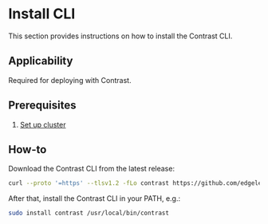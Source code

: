 # Install CLI

This section provides instructions on how to install the Contrast CLI.

## Applicability

Required for deploying with Contrast.

## Prerequisites

1. [Set up cluster](./cluster-setup/bare-metal.md)

## How-to

Download the Contrast CLI from the latest release:

```bash
curl --proto '=https' --tlsv1.2 -fLo contrast https://github.com/edgelesssys/contrast/releases/download/v1.14.0/contrast
```

After that, install the Contrast CLI in your PATH, e.g.:

```bash
sudo install contrast /usr/local/bin/contrast
```
